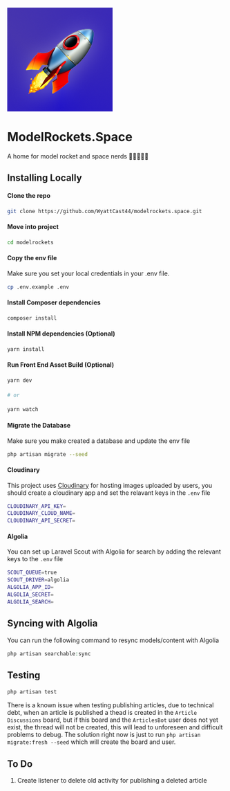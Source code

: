 ![](logo.png)

# ModelRockets.Space

A home for model rocket and space nerds 🚀👨‍🚀👩‍🚀

## Installing Locally

#### Clone the repo

```bash
git clone https://github.com/WyattCast44/modelrockets.space.git
```

#### Move into project

```bash
cd modelrockets
```

#### Copy the env file

Make sure you set your local credentials in your .env file.

```bash
cp .env.example .env
```

#### Install Composer dependencies

```bash
composer install
```

#### Install NPM dependencies (Optional)

```bash
yarn install
```

#### Run Front End Asset Build (Optional)

```bash
yarn dev

# or

yarn watch
```

#### Migrate the Database 

Make sure you make created a database and update the env file

```bash
php artisan migrate --seed
```

#### Cloudinary

This project uses [Cloudinary](https://cloudinary.com/) for hosting images uploaded by users, you should create a cloudinary app and set the relavant keys in the `.env` file

```bash
CLOUDINARY_API_KEY=
CLOUDINARY_CLOUD_NAME=
CLOUDINARY_API_SECRET=
```

#### Algolia

You can set up Laravel Scout with Algolia for search by adding the relevant keys to the `.env` file

```bash
SCOUT_QUEUE=true    
SCOUT_DRIVER=algolia
ALGOLIA_APP_ID=
ALGOLIA_SECRET=
ALGOLIA_SEARCH=
```

## Syncing with Algolia

You can run the following command to resync models/content with Algolia

```php
php artisan searchable:sync
```

## Testing

```bash
php artisan test
```

There is a known issue when testing publishing articles, due to technical debt, when an article is published a thead is created in the `Article Discussions` board, but if this board and the `ArticlesBot` user does not yet exist, the thread will not be created, this will lead to unforeseen and difficult problems to debug. The solution right now is just to run `php artisan migrate:fresh --seed` which will create the board and user.

## To Do 

1. Create listener to delete old activity for publishing a deleted article
